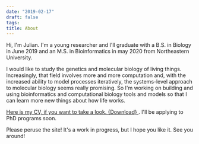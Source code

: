 ```yaml
---
date: "2019-02-17"
draft: false
tags:
title: About
---
```




Hi, I'm Julian. I'm a young researcher and I'll graduate with a B.S. in Biology in June 2019 and an M.S. in Bioinformatics in may 2020 from Northeastern University.

I would like to study the genetics and molecular biology of living things. Increasingly, that field involves more and more computation and, with the increased ability to model processes iteratively, the systems-level approach to molecular biology seems really promising. So I'm working on building and using bioinformatics and computational biology tools and models so that I can learn more new things about how life works.

[Here is my CV, if you want to take a look. {Download} ](https://github.com/julianstanley/julianstanley.com/raw/master/content/resources/CV_2019.pdf). I'll be applying to PhD programs soon.


Please peruse the site! It's a work in progress, but I hope you like it. See you around!

